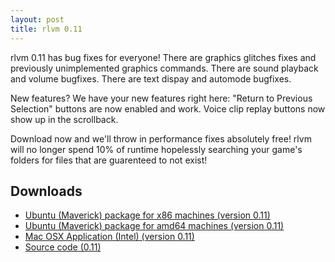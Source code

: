 ```yaml
---
layout: post
title: rlvm 0.11
---
```


rlvm 0.11 has bug fixes for everyone! There are graphics glitches fixes and
previously unimplemented graphics commands. There are sound playback and volume
bugfixes. There are text dispay and automode bugfixes.

New features? We have your new features right here: "Return to Previous
Selection" buttons are now enabled and work. Voice clip replay buttons now show
up in the scrollback.

Download now and we'll throw in performance fixes absolutely free! rlvm will no
longer spend 10% of runtime hopelessly searching your game's folders for files
that are guarenteed to not exist!

<div class="downloadinfo">
<h2>Downloads</h2>
<ul>
  <li class="ubuntuicon">
    <a href="http://www.elliotglaysher.org/Releases/rlvm_0.11_i386.deb"
     onClick="_gaq.push(['_trackEvent', 'Download', 'rlvm_0.11_i386.deb']);">
      Ubuntu (Maverick) package for x86 machines (version 0.11)
    </a>
  </li>
  <li class="ubuntuicon">
    <a href="http://www.elliotglaysher.org/Releases/rlvm_0.11_amd64.deb"
     onClick="_gaq.push(['_trackEvent', 'Download', 'rlvm_0.11_amd64.deb']);">
      Ubuntu (Maverick) package for amd64 machines (version 0.11)
    </a>
  </li>
  <li class="macicon">
    <a href="http://www.elliotglaysher.org/Releases/rlvm_0.11.dmg"
       onClick="_gaq.push(['_trackEvent', 'Download', 'rlvm_0.11.dmg']);">
      Mac OSX Application (Intel) (version 0.11)
    </a>
  </li>
  <li class="sourceicon">
    <a href="http://github.com/eglaysher/rlvm/tarball/release-0.11"
       onClick="_gaq.push(['_trackEvent', 'Download', 'source-0.11']);">
      Source code (0.11)
    </a>
  </li>
</ul>
</div>
